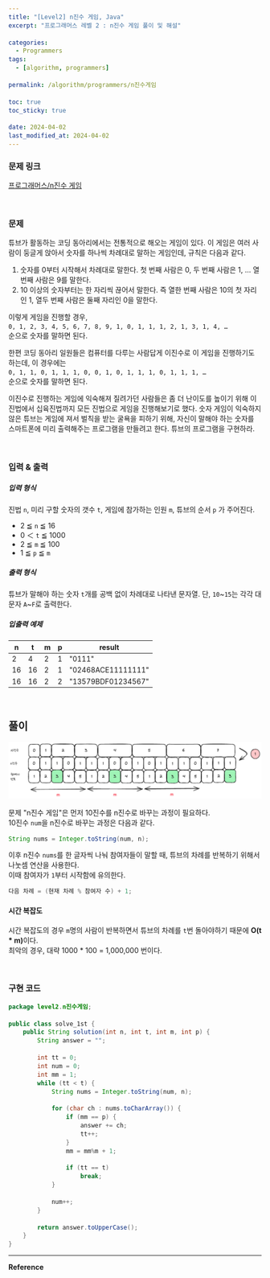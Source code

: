 ```yaml
---
title: "[Level2] n진수 게임, Java"
excerpt: "프로그래머스 레벨 2 : n진수 게임 풀이 및 해설"

categories:
  - Programmers
tags:
  - [algorithm, programmers]

permalink: /algorithm/programmers/n진수게임

toc: true
toc_sticky: true

date: 2024-04-02
last_modified_at: 2024-04-02
---
```


### 문제 링크

[프로그래머스/n진수 게임](https://school.programmers.co.kr/learn/courses/30/lessons/17687)

<br>

### 문제

튜브가 활동하는 코딩 동아리에서는 전통적으로 해오는 게임이 있다. 이 게임은 여러 사람이 둥글게 앉아서 숫자를 하나씩 차례대로 말하는 게임인데, 규칙은 다음과 같다.

1. 숫자를 0부터 시작해서 차례대로 말한다. 첫 번째 사람은 0, 두 번째 사람은 1, … 열 번째 사람은 9를 말한다.
2. 10 이상의 숫자부터는 한 자리씩 끊어서 말한다. 즉 열한 번째 사람은 10의 첫 자리인 1, 열두 번째 사람은 둘째 자리인 0을 말한다.

이렇게 게임을 진행할 경우,  
`0, 1, 2, 3, 4, 5, 6, 7, 8, 9, 1, 0, 1, 1, 1, 2, 1, 3, 1, 4, …`  
순으로 숫자를 말하면 된다.

한편 코딩 동아리 일원들은 컴퓨터를 다루는 사람답게 이진수로 이 게임을 진행하기도 하는데, 이 경우에는  
`0, 1, 1, 0, 1, 1, 1, 0, 0, 1, 0, 1, 1, 1, 0, 1, 1, 1, …`  
순으로 숫자를 말하면 된다.

이진수로 진행하는 게임에 익숙해져 질려가던 사람들은 좀 더 난이도를 높이기 위해 이진법에서 십육진법까지 모든 진법으로 게임을 진행해보기로 했다. 숫자 게임이 익숙하지 않은 튜브는 게임에 져서 벌칙을 받는 굴욕을 피하기 위해, 자신이 말해야 하는 숫자를 스마트폰에 미리 출력해주는 프로그램을 만들려고 한다. 튜브의 프로그램을 구현하라.

<br>

### 입력 & 출력

##### 입력 형식

진법 `n`, 미리 구할 숫자의 갯수 `t`, 게임에 참가하는 인원 `m`, 튜브의 순서 `p` 가 주어진다.

- 2 ≦ `n` ≦ 16
- 0 ＜ `t` ≦ 1000
- 2 ≦ `m` ≦ 100
- 1 ≦ `p` ≦ `m`

##### 출력 형식

튜브가 말해야 하는 숫자 `t`개를 공백 없이 차례대로 나타낸 문자열. 단, `10`~`15`는 각각 대문자 `A`~`F`로 출력한다.

##### 입출력 예제

|n|t|m|p|result|
|---|---|---|---|---|
|2|4|2|1|"0111"|
|16|16|2|1|"02468ACE11111111"|
|16|16|2|2|"13579BDF01234567"|

<br>

## 풀이

![n진수게임-01.png](/assets/images/posts_img/algorithm-programmers/n진수게임-01.png)

문제 "n진수 게임"은 먼저 10진수를 n진수로 바꾸는 과정이 필요하다.  
10진수 `num`을 n진수로 바꾸는 과정은 다음과 같다.

```java
String nums = Integer.toString(num, n);
```

이후 n진수 `nums`를 한 글자씩 나눠 참여자들이 말할 때, 튜브의 차례를 반복하기 위해서 나눗셈 연산을 사용한다.  
이때 참여자가 `1`부터 시작함에 유의한다.

```java
다음 차례 = (현재 차례 % 참여자 수) + 1;
```

#### 시간 복잡도

시간 복잡도의 경우 `m`명의 사람이 반복하면서 튜브의 차례를 `t`번 돌아야하기 때문에 <b>O(t * m)</b>이다.   
최악의 경우, 대략 1000 * 100 = 1,000,000 번이다.

<br>

### 구현 코드
```java
package level2.n진수게임;

public class solve_1st {
    public String solution(int n, int t, int m, int p) {
        String answer = "";

        int tt = 0;
        int num = 0;
        int mm = 1;
        while (tt < t) {
            String nums = Integer.toString(num, n);

            for (char ch : nums.toCharArray()) {
                if (mm == p) {
                    answer += ch;
                    tt++;
                }
                mm = mm%m + 1;

                if (tt == t)
                    break;
            }

            num++;
        }

        return answer.toUpperCase();
    }
}
```






<hr>
<b>Reference</b>  
